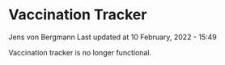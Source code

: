 Vaccination Tracker
================
Jens von Bergmann
Last updated at 10 February, 2022 - 15:49

Vaccination tracker is no longer functional.
